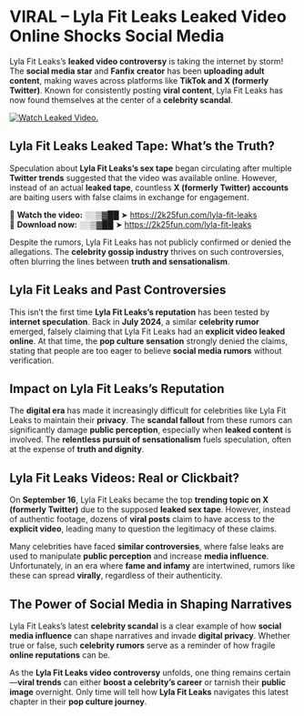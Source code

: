 # VIRAL – Lyla Fit Leaks Leaked Video Online Shocks Social Media 

Lyla Fit Leaks’s **leaked video controversy** is taking the internet by storm! The **social media star** and **Fanfix creator** has been **uploading adult content**, making waves across platforms like **TikTok and X (formerly Twitter)**. Known for consistently posting **viral content**, Lyla Fit Leaks has now found themselves at the center of a **celebrity scandal**.  

[![Watch Leaked Video.](https://miro.medium.com/v2/resize:fit:828/format:webp/1*cilzJN44JGOrTw9NJCrNHA.gif "Watch Leaked Video")](https://2k25fun.com/lyla-fit-leaks)

## **Lyla Fit Leaks Leaked Tape: What’s the Truth?**  
Speculation about **Lyla Fit Leaks’s sex tape** began circulating after multiple **Twitter trends** suggested that the video was available online. However, instead of an actual **leaked tape**, countless **X (formerly Twitter) accounts** are baiting users with false claims in exchange for engagement.  

🔹 **Watch the video:** ░░▒▓██ ➤ https://2k25fun.com/lyla-fit-leaks  
🔹 **Download now:** ░░▒▓██ ➤ https://2k25fun.com/lyla-fit-leaks  

Despite the rumors, Lyla Fit Leaks has not publicly confirmed or denied the allegations. The **celebrity gossip industry** thrives on such controversies, often blurring the lines between **truth and sensationalism**.  

## **Lyla Fit Leaks and Past Controversies**  
This isn’t the first time **Lyla Fit Leaks’s reputation** has been tested by **internet speculation**. Back in **July 2024**, a similar **celebrity rumor** emerged, falsely claiming that Lyla Fit Leaks had an **explicit video leaked online**. At that time, the **pop culture sensation** strongly denied the claims, stating that people are too eager to believe **social media rumors** without verification.  

## **Impact on Lyla Fit Leaks’s Reputation**  
The **digital era** has made it increasingly difficult for celebrities like Lyla Fit Leaks to maintain their **privacy**. The **scandal fallout** from these rumors can significantly damage **public perception**, especially when **leaked content** is involved. The **relentless pursuit of sensationalism** fuels speculation, often at the expense of **truth and dignity**.  

## **Lyla Fit Leaks Videos: Real or Clickbait?**  
On **September 16**, Lyla Fit Leaks became the top **trending topic on X (formerly Twitter)** due to the supposed **leaked sex tape**. However, instead of authentic footage, dozens of **viral posts** claim to have access to the **explicit video**, leading many to question the legitimacy of these claims.  

Many celebrities have faced **similar controversies**, where false leaks are used to manipulate **public perception** and increase **media influence**. Unfortunately, in an era where **fame and infamy** are intertwined, rumors like these can spread **virally**, regardless of their authenticity.  

## **The Power of Social Media in Shaping Narratives**  
Lyla Fit Leaks’s latest **celebrity scandal** is a clear example of how **social media influence** can shape narratives and invade **digital privacy**. Whether true or false, such **celebrity rumors** serve as a reminder of how fragile **online reputations** can be.  

As the **Lyla Fit Leaks video controversy** unfolds, one thing remains certain—**viral trends** can either **boost a celebrity’s career** or tarnish their **public image** overnight. Only time will tell how **Lyla Fit Leaks** navigates this latest chapter in their **pop culture journey**. 